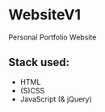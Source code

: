 # WebsiteV1
Personal Portfolio Website
## Stack used:
  * HTML
  * (S)CSS
  * JavaScript (& jQuery)
